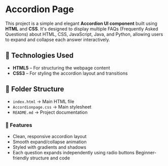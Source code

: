 # Accordion Page

This project is a simple and elegant **Accordion UI component** built using **HTML** and **CSS**. It's designed to display multiple FAQs (Frequently Asked Questions) about HTML, CSS, JavaScript, Java, and Python, allowing users to expand and collapse each answer interactively.


## 🔧 Technologies Used

- **HTML5** – For structuring the webpage content
- **CSS3** – For styling the accordion layout and transitions


## 📁 Folder Structure
- `index.html` → Main HTML file
- `Accordionpage.css` → Main stylesheet 
- `README.md` → Project documentation

### 📌 Features 
- Clean, responsive accordion layout
- Smooth expand/collapse animation
- Styled with gradients and shadows
- Each question expands independently using radio buttons Beginner-friendly structure and code
